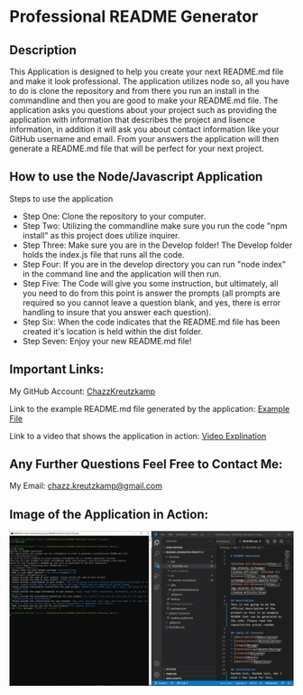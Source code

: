 # Professional README Generator

## Description

This Application is designed to help you create your next README.md file and make it look professional. The application utilizes node so, all you have to do is clone the repository and from there you run an install in the commandline and then you are good to make your README.md file. The application asks you questions about your project such as providing the application with information that describes the project and lisence information, in addition it will ask you about contact information like your GitHub username and email. From your answers the application will then generate a README.md file that will be perfect for your next project.

## How to use the Node/Javascript Application

Steps to use the application
* Step One: Clone the repository to your computer.
* Step Two: Utilizing the commandline make sure you run the code "npm install" as this project does utilize inquirer.
* Step Three: Make sure you are in the Develop folder! The Develop folder holds the index.js file that runs all the code.
* Step Four: If you are in the develop directory you can run "node index" in the command line and the application will then run.
* Step Five: The Code will give you some instruction, but ultimately, all you need to do from this point is answer the prompts (all prompts are required so you cannot leave a question blank, and yes, there is error handling to insure that you answer each question).
* Step Six: When the code indicates that the README.md file has been created it's location is held within the dist folder.
* Step Seven: Enjoy your new README.md file!

## Important Links:

My GitHub Account: [ChazzKreutzkamp](https://github.com/ChazzKreutzkamp)

Link to the example README.md file generated by the application: [Example File](https://github.com/ChazzKreutzkamp/README-Generator-Project-9/blob/master/Develop/dist/README.md#description)

Link to a video that shows the application in action: [Video Explination](https://drive.google.com/file/d/1dtvQqip2YVgs9Tu_jqh_0dyuFd6KnPP3/view)

## Any Further Questions Feel Free to Contact Me:

My Email: chazz.kreutzkamp@gmail.com

## Image of the Application in Action:

![al text](https://github.com/ChazzKreutzkamp/README-Generator-Project-9/blob/master/project-resources/example-picture.JPG)

